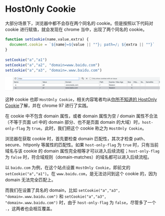# HostOnly Cookie

大部分场景下，浏览器中都不会存在两个同名的 cookie。但是按照以下代码对 cookie 进行赋值，就会发现在 chrome 当中，出现了两个同名的 cookie。

```javascript
function setCookie(name,value,extra) {
  document.cookie = `${name}=${value || ""}; path=/; ${extra || ""}`
}

setCookie("a","a1")
setCookie("a","a2", "domain=www.baidu.com")
setCookie("a","a3", "domain=.www.baidu.com")
```

![](/assets/images/2022-03-03-14-30-04.png)

这种 cookie 也即 `HostOnly Cookie`，相关内容笔者均从[你所不知道的 HostOnly Cookie](https://imququ.com/post/host-only-cookie.html)了解，并在 chrome 97 进行了实践。

在 cookie 中不包含 domain 属性，或者 domain 属性为空 / domain 属性不合法（不等于页面 url 中的 domain 部分、也不是页面 domain 的大域）时，`host-only-flag` 为 `true`。此时，我们把这个 cookie 称之为 `HostOnly Cookie`。

浏览器在获取 cookie 时，首先要检查 domain 匹配性，其次才检查 path、secure、httponly 等属性的匹配性。如果 `host-only-flag` 为 `true` 时，只有当前域名与该 cookie 的 domain 属性完全相等才可以进入后续流程；`host-only-flag` 为 `false` 时，符合域规则（domain-matches）的域名都可以进入后续流程。

以 `baidu.com` 为例，在这个站点设置 `HostOnly Cookie`，即前文的 `setCookie("a","a1")`。在 `www.baidu.com`，是无法访问到这个 cookie 的，因为 domain 无法完全匹配上。

而我们在设置了具名的 domain，比如 `setCookie("a","a3", "domain=.www.baidu.com")` 和 `setCookie("a","a3", "domain=.www.baidu.com")` 时，由于 `host-only-flag` 为 `false`，尽管多了一个 `.`，这两者也会相互覆盖。

